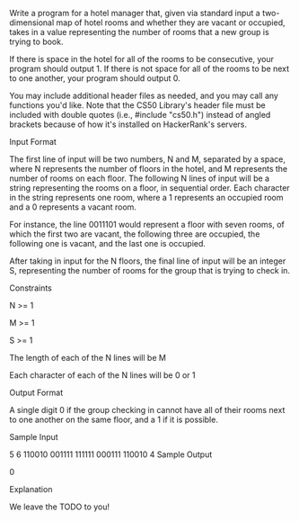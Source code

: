 Write a program for a hotel manager that, given via standard input a two-dimensional map of hotel rooms and whether they are vacant or occupied, takes in a value representing the number of rooms that a new group is trying to book.

If there is space in the hotel for all of the rooms to be consecutive, your program should output 1. If there is not space for all of the rooms to be next to one another, your program should output 0.

You may include additional header files as needed, and you may call any functions you'd like. Note that the CS50 Library's header file must be included with double quotes (i.e., #include "cs50.h") instead of angled brackets because of how it's installed on HackerRank's servers.

Input Format

The first line of input will be two numbers, N and M, separated by a space, where N represents the number of floors in the hotel, and M represents the number of rooms on each floor. The following N lines of input will be a string representing the rooms on a floor, in sequential order. Each character in the string represents one room, where a 1 represents an occupied room and a 0 represents a vacant room.

For instance, the line 0011101 would represent a floor with seven rooms, of which the first two are vacant, the following three are occupied, the following one is vacant, and the last one is occupied.

After taking in input for the N floors, the final line of input will be an integer S, representing the number of rooms for the group that is trying to check in.

Constraints

N >= 1

M >= 1

S >= 1

The length of each of the N lines will be M

Each character of each of the N lines will be 0 or 1

Output Format

A single digit 0 if the group checking in cannot have all of their rooms next to one another on the same floor, and a 1 if it is possible.

Sample Input

5 6
110010
001111
111111
000111
110010
4
Sample Output

0

Explanation

We leave the TODO to you!